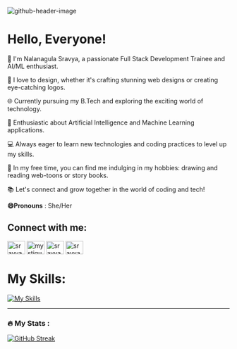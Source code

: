 ![github-header-image](https://github.com/mystique-sravya/mystique-sravya/assets/75165959/35c9d485-160e-4e87-a2a6-6fcc1af12b42)



# Hello, Everyone!
👋  I'm Nalanagula Sravya, a passionate Full Stack Development Trainee and AI/ML enthusiast.

🚀 I love to design, whether it's crafting stunning web designs or creating eye-catching logos.

🌐 Currently pursuing my B.Tech and exploring the exciting world of technology.

🧠 Enthusiastic about Artificial Intelligence and Machine Learning applications.

💻 Always eager to learn new technologies and coding practices to level up my skills.

🎨 In my free time, you can find me indulging in my hobbies: drawing and reading web-toons or story books.

📚 Let's connect and grow together in the world of coding and tech!

**😄Pronouns** : She/Her

<h2 align="left">Connect with me:</h2>
<p align="left">
<a href="https://www.linkedin.com/in/sravya-nalanagula-743961200/" target="blank"><img align="center" src="https://raw.githubusercontent.com/rahuldkjain/github-profile-readme-generator/master/src/images/icons/Social/linked-in-alt.svg" alt="sravya nalanagula" height="30" width="40" /></a>
<a href="https://codesandbox.com/mystique-sravya" target="blank"><img align="center" src="https://raw.githubusercontent.com/rahuldkjain/github-profile-readme-generator/master/src/images/icons/Social/codesandbox.svg" alt="mystique-sravya" height="30" width="40" /></a>
<a href="https://www.hackerrank.com/sravyanalanagul1" target="blank"><img align="center" src="https://raw.githubusercontent.com/rahuldkjain/github-profile-readme-generator/master/src/images/icons/Social/hackerrank.svg" alt="sravyanalanagul1" height="30" width="40" /></a>
<a href="https://www.leetcode.com/sravya_2003" target="blank"><img align="center" src="https://raw.githubusercontent.com/rahuldkjain/github-profile-readme-generator/master/src/images/icons/Social/leet-code.svg" alt="sravya_2003" height="30" width="40" /></a>
</p>

# My Skills:
[![My Skills](https://skillicons.dev/icons?i=js,html,css,bootstrap,react,nodejs,express,sqlite,python,git,aws)](https://skillicons.dev)

---

### :fire: My Stats :
[![GitHub Streak](http://github-readme-streak-stats.herokuapp.com?user=mystique-sravya&theme=dark)](https://git.io/streak-stats)
<!--
- 🔭 I’m currently working on ...
- 🌱 I’m currently learning ...
- 👯 I’m looking to collaborate on ...
- 🤔 I’m looking for help with ...
- 💬 Ask me about ...
- 📫 How to reach me: ...
- 😄 Pronouns: ...
- ⚡ Fun fact: ...
-->

